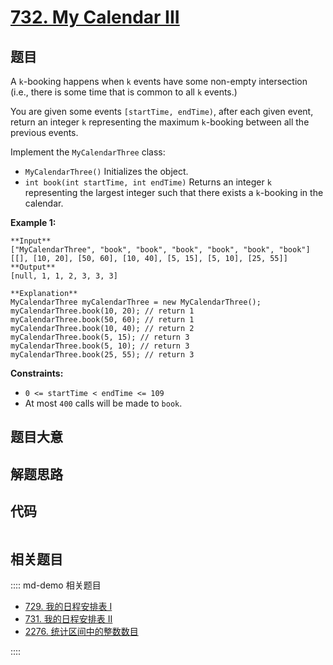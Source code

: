 # [732. My Calendar III](https://leetcode.com/problems/my-calendar-iii)

## 题目

A `k`-booking happens when `k` events have some non-empty intersection (i.e.,
there is some time that is common to all `k` events.)

You are given some events `[startTime, endTime)`, after each given event,
return an integer `k` representing the maximum `k`-booking between all the
previous events.

Implement the `MyCalendarThree` class:

  * `MyCalendarThree()` Initializes the object.
  * `int book(int startTime, int endTime)` Returns an integer `k` representing the largest integer such that there exists a `k`-booking in the calendar.



**Example 1:**

    
    
    **Input**
    ["MyCalendarThree", "book", "book", "book", "book", "book", "book"]
    [[], [10, 20], [50, 60], [10, 40], [5, 15], [5, 10], [25, 55]]
    **Output**
    [null, 1, 1, 2, 3, 3, 3]
    
    **Explanation**
    MyCalendarThree myCalendarThree = new MyCalendarThree();
    myCalendarThree.book(10, 20); // return 1
    myCalendarThree.book(50, 60); // return 1
    myCalendarThree.book(10, 40); // return 2
    myCalendarThree.book(5, 15); // return 3
    myCalendarThree.book(5, 10); // return 3
    myCalendarThree.book(25, 55); // return 3
    
    



**Constraints:**

  * `0 <= startTime < endTime <= 109`
  * At most `400` calls will be made to `book`.


## 题目大意

## 解题思路

## 代码

```javascript

```

## 相关题目

:::: md-demo 相关题目
- [729. 我的日程安排表 I](https://leetcode.com/problems/my-calendar-i)
- [731. 我的日程安排表 II](https://leetcode.com/problems/my-calendar-ii)
- [2276. 统计区间中的整数数目](https://leetcode.com/problems/count-integers-in-intervals)

::::
